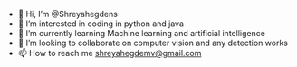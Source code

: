- 👋 Hi, I’m @Shreyahegdens
- 👀 I’m interested in coding in python and java 
- 🌱 I’m currently learning Machine learning and artificial intelligence
- 💞️ I’m looking to collaborate on computer vision and any detection works
- 📫 How to reach me shreyahegdemv@gmail.com


